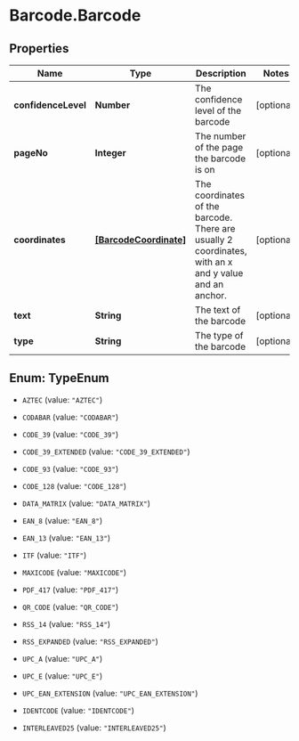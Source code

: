 # Barcode.Barcode

## Properties
Name | Type | Description | Notes
------------ | ------------- | ------------- | -------------
**confidenceLevel** | **Number** | The confidence level of the barcode | [optional] 
**pageNo** | **Integer** | The number of the page the barcode is on | [optional] 
**coordinates** | [**[BarcodeCoordinate]**](BarcodeCoordinate.md) | The coordinates of the barcode. There are usually 2 coordinates, with an x and y value and an anchor. | [optional] 
**text** | **String** | The text of the barcode | [optional] 
**type** | **String** | The type of the barcode | [optional] 


<a name="TypeEnum"></a>
## Enum: TypeEnum


* `AZTEC` (value: `"AZTEC"`)

* `CODABAR` (value: `"CODABAR"`)

* `CODE_39` (value: `"CODE_39"`)

* `CODE_39_EXTENDED` (value: `"CODE_39_EXTENDED"`)

* `CODE_93` (value: `"CODE_93"`)

* `CODE_128` (value: `"CODE_128"`)

* `DATA_MATRIX` (value: `"DATA_MATRIX"`)

* `EAN_8` (value: `"EAN_8"`)

* `EAN_13` (value: `"EAN_13"`)

* `ITF` (value: `"ITF"`)

* `MAXICODE` (value: `"MAXICODE"`)

* `PDF_417` (value: `"PDF_417"`)

* `QR_CODE` (value: `"QR_CODE"`)

* `RSS_14` (value: `"RSS_14"`)

* `RSS_EXPANDED` (value: `"RSS_EXPANDED"`)

* `UPC_A` (value: `"UPC_A"`)

* `UPC_E` (value: `"UPC_E"`)

* `UPC_EAN_EXTENSION` (value: `"UPC_EAN_EXTENSION"`)

* `IDENTCODE` (value: `"IDENTCODE"`)

* `INTERLEAVED25` (value: `"INTERLEAVED25"`)




